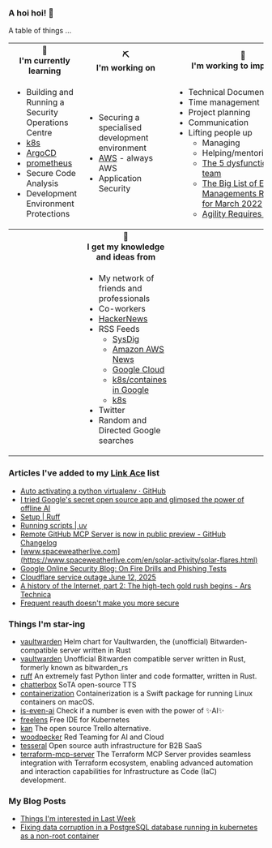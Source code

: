 ### A hoi hoi! 👋

A table of things ...

<table>
    <tr>
        <th>🌱<br/>I'm currently learning</th>
        <th>⛏<br/> I'm working on</th>
        <th>🚧<br/>I'm working to improve on</th>
    </tr>
    <tr>
        <td>
            <ul>
                <li>Building and Running a Security Operations Centre</li>
                <li><a href="https://kubernetes.io/">k8s</a></li>
                <li><a href="https://argoproj.github.io/">ArgoCD</a></li>
                <li><a href="https://prometheus.io/">prometheus</a></li>
                <li>Secure Code Analysis</li>
                <li>Development Environment Protections</li>
            </ul>
        </td>
        <td>
            <ul>
                <li>Securing a specialised development environment</li>
                <li><a href="https://aws.amazon.com/">AWS</a> - always AWS</li>
                <li>Application Security</li>
            </ul>
        </td>
        <td>
            <ul>
                <li>Technical Documentation</li>
                <li>Time management</li>
                <li>Project planning</li>
                <li>Communication</li>
                <li>Lifting people up
                    <ul>
                      <li>Managing</li>
                      <li>Helping/mentoring/coaching</li>
                      <li><a href="https://valid.com/5-dysfunctions-of-a-team/">The 5 dysfunctions of a team</a></li>
                      <li><a href="https://practicallyleading.dev/the-big-list-of-engineering-management-resources-march-2022">The Big List of Engineering Managements Resources - for March 2022</a></li>
                      <li><a href="https://www.industriallogic.com/blog/agility-requires-balance/">Agility Requires Balance</a></li>
                    </ul>
                </li>
            </ul>
        </td>
    </tr>
    <tr>
        <th>&nbsp;</th>
        <th>🏫<br/>I get my knowledge and ideas from</th>
        <th>&nbsp;</th>
    </tr>
    <tr>
        <td>&nbsp;</td>
        <td>
            <ul>
                <li>My network of friends and professionals</li>
                <li>Co-workers</li>
                <li><a href="https://news.ycombinator.com/">HackerNews</a></li>
                <li>RSS Feeds
                    <ul>
                        <li><a href="http://fetchrss.com/rss/5b4e9e358a93f8cc058b4567960404014.xml">SysDig</a></li>
                        <li><a href="https://aws.amazon.com/new/feed/">Amazon AWS News</a></li>
                        <li><a href="https://cloudblog.withgoogle.com/rss/">Google Cloud</a></li>
                        <li><a href="https://cloudblog.withgoogle.com/products/containers-kubernetes/rss/">k8s/containes in Google</a></li>
                        <li><a href="https://kubernetes.io/feed.xml">k8s</a></li>
                    </ul>
                </li>
                <li>Twitter</li>
                <li>Random and Directed Google searches</li>
            </ul>
        </td>
        <td>&nbsp;</td>
    </tr>
</table>

### Articles I've added to my [Link Ace](https://links.pgmac.net.au/) list

* [Auto activating a python virtualenv · GitHub](https://gist.github.com/pgmac/0bc0da3df511ca58993ec5416950a04d)
* [I tried Google's secret open source app and glimpsed the power of offline AI](https://www.androidauthority.com/google-ai-edge-gallery-3565904/)
* [Setup | Ruff](https://docs.astral.sh/ruff/editors/setup/#zed)
* [Running scripts | uv](https://docs.astral.sh/uv/guides/scripts/#using-a-shebang-to-create-an-executable-file)
* [Remote GitHub MCP Server is now in public preview - GitHub Changelog](https://github.blog/changelog/2025-06-12-remote-github-mcp-server-is-now-available-in-public-preview/)
* [www.spaceweatherlive.com](https://www.spaceweatherlive.com/en/solar-activity/solar-flares.html)
* [Google Online Security Blog: On Fire Drills and Phishing Tests](https://security.googleblog.com/2024/05/on-fire-drills-and-phishing-tests.html)
* [Cloudflare service outage June 12, 2025](https://blog.cloudflare.com/cloudflare-service-outage-june-12-2025/)
* [A history of the Internet, part 2: The high-tech gold rush begins - Ars Technica](https://arstechnica.com/gadgets/2025/06/a-history-of-the-internet-part-2-the-high-tech-gold-rush-begins/)
* [Frequent reauth doesn't make you more secure](https://tailscale.com/blog/frequent-reath-security)

### Things I'm star-ing

* [vaultwarden](https://github.com/guerzon/vaultwarden)
  Helm chart for Vaultwarden, the (unofficial) Bitwarden-compatible server written in Rust
* [vaultwarden](https://github.com/dani-garcia/vaultwarden)
  Unofficial Bitwarden compatible server written in Rust, formerly known as bitwarden_rs
* [ruff](https://github.com/astral-sh/ruff)
  An extremely fast Python linter and code formatter, written in Rust.
* [chatterbox](https://github.com/resemble-ai/chatterbox)
  SoTA open-source TTS
* [containerization](https://github.com/apple/containerization)
  Containerization is a Swift package for running Linux containers on macOS.
* [is-even-ai](https://github.com/Calvin-LL/is-even-ai)
  Check if a number is even with the power of ✨AI✨
* [freelens](https://github.com/freelensapp/freelens)
  Free IDE for Kubernetes
* [kan](https://github.com/kanbn/kan)
  The open source Trello alternative.
* [woodpecker](https://github.com/OperantAI/woodpecker)
  Red Teaming for AI and Cloud
* [tesseral](https://github.com/tesseral-labs/tesseral)
  Open source auth infrastructure for B2B SaaS
* [terraform-mcp-server](https://github.com/hashicorp/terraform-mcp-server)
  The Terraform MCP Server provides seamless integration with Terraform ecosystem, enabling advanced automation and interaction capabilities for Infrastructure as Code (IaC) development.

### My Blog Posts

* [Things I'm interested in Last Week](https://pgmac.net.au/last-week/)
* [Fixing data corruption in a PostgreSQL database running in kubernetes as a non-root container](https://pgmac.net.au/tech/2025/04/19/bitnami-postgresql-corrupt-data-fix.html)
